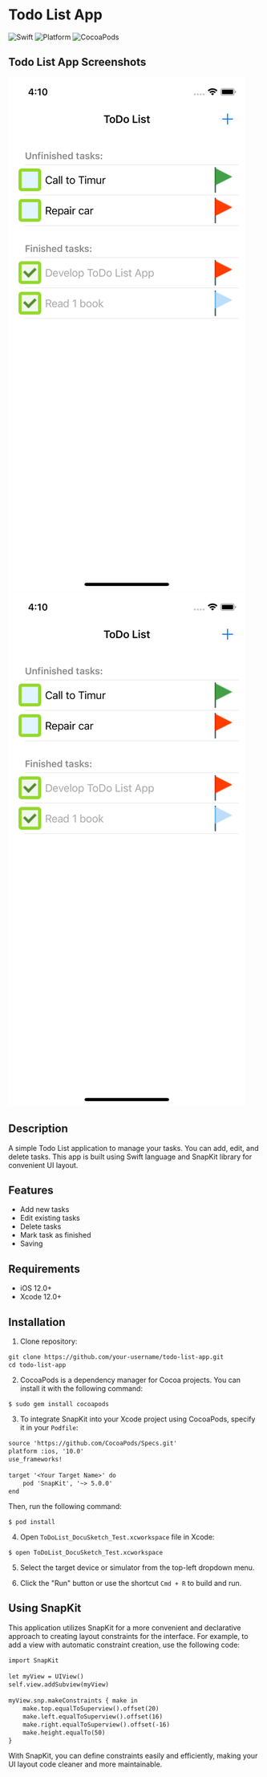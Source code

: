 # Todo List App

![Swift](https://img.shields.io/badge/Swift-5.0-orange.svg)
![Platform](https://img.shields.io/badge/platform-iOS-lightgrey.svg)
![CocoaPods](https://img.shields.io/cocoapods/v/SnapKit.svg)

## Todo List App Screenshots

![Todo List App Screenshot](https://github.com/matsa007/ToDoList_DocuSketch_Test/blob/main/readme_screenshots/1.png) ![Todo List App Screenshot](https://github.com/matsa007/ToDoList_DocuSketch_Test/blob/main/readme_screenshots/1.png)


## Description

A simple Todo List application to manage your tasks. You can add, edit, and delete tasks. This app is built using Swift language and SnapKit library for convenient UI layout.

## Features

- Add new tasks
- Edit existing tasks
- Delete tasks
- Mark task as finished
- Saving

## Requirements

- iOS 12.0+
- Xcode 12.0+


## Installation

1. Clone repository:
```
git clone https://github.com/your-username/todo-list-app.git
cd todo-list-app
```
2. CocoaPods is a dependency manager for Cocoa projects. You can install it with the following command:
```
$ sudo gem install cocoapods

```
3. To integrate SnapKit into your Xcode project using CocoaPods, specify it in your `Podfile`:
```
source 'https://github.com/CocoaPods/Specs.git'
platform :ios, '10.0'
use_frameworks!

target '<Your Target Name>' do
    pod 'SnapKit', '~> 5.0.0'
end
```
Then, run the following command:
```
$ pod install
```
4. Open `ToDoList_DocuSketch_Test.xcworkspace` file in Xcode:
```
$ open ToDoList_DocuSketch_Test.xcworkspace
```
5. Select the target device or simulator from the top-left dropdown menu.

6. Click the "Run" button or use the shortcut `Cmd + R` to build and run.

## Using SnapKit

This application utilizes SnapKit for a more convenient and declarative approach to creating layout constraints for the interface. For example, to add a view with automatic constraint creation, use the following code:
```
import SnapKit

let myView = UIView()
self.view.addSubview(myView)

myView.snp.makeConstraints { make in
    make.top.equalToSuperview().offset(20)
    make.left.equalToSuperview().offset(16)
    make.right.equalToSuperview().offset(-16)
    make.height.equalTo(50)
}
```
With SnapKit, you can define constraints easily and efficiently, making your UI layout code cleaner and more maintainable.
